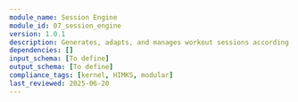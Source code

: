 ```yaml
---
module_name: Session Engine
module_id: 07_session_engine
version: 1.0.1
description: Generates, adapts, and manages workout sessions according to phase, safety, and individual needs.
dependencies: []
input_schema: [To define]
output_schema: [To define]
compliance_tags: [kernel, HIMKS, modular]
last_reviewed: 2025-06-20
---
```

